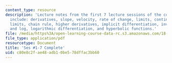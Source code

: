 ```yaml
---
content_type: resource
description: 'Lecture notes from the first 7 lecture sessions of the course.  Topics
  include: derivatives, slope, velocity, rate of change, limits, continuity, trigonometric
  limits, chain rule, higher derivatives, implicit differentiation, inverses, exponential
  and log, logarithmic differentiation, and hyperbolic functions.'
file: /media/https%3A/open-learning-course-data-rc.s3.amazonaws.com/18-01-single-variable-calculus-fall-2006/c80e8c2fae48adb10be578dffac3bb60_unit1_sept08.pdf
file_type: application/pdf
resourcetype: Document
title: 'Ses #1-7 Complete'
uid: c80e8c2f-ae48-adb1-0be5-78dffac3bb60
---
```

